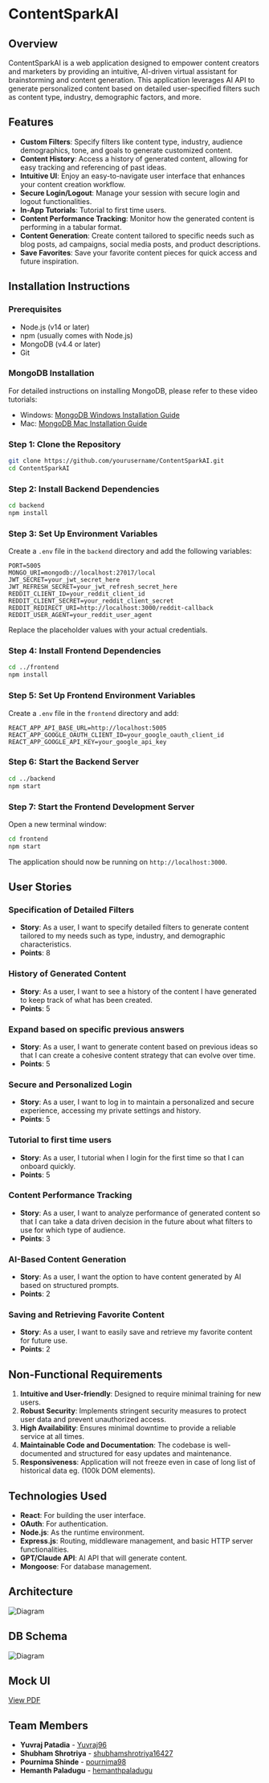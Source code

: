 # ContentSparkAI

## Overview
ContentSparkAI is a web application designed to empower content creators and marketers by providing an intuitive, AI-driven virtual assistant for brainstorming and content generation. This application leverages AI API to generate personalized content based on detailed user-specified filters such as content type, industry, demographic factors, and more.

## Features
- **Custom Filters**: Specify filters like content type, industry, audience demographics, tone, and goals to generate customized content.
- **Content History**: Access a history of generated content, allowing for easy tracking and referencing of past ideas.
- **Intuitive UI**: Enjoy an easy-to-navigate user interface that enhances your content creation workflow.
- **Secure Login/Logout**: Manage your session with secure login and logout functionalities.
- **In-App Tutorials**: Tutorial to first time users.
- **Content Performance Tracking**: Monitor how the generated content is performing in a tabular format.
- **Content Generation**: Create content tailored to specific needs such as blog posts, ad campaigns, social media posts, and product descriptions.
- **Save Favorites**: Save your favorite content pieces for quick access and future inspiration.

## Installation Instructions

### Prerequisites
- Node.js (v14 or later)
- npm (usually comes with Node.js)
- MongoDB (v4.4 or later)
- Git

### MongoDB Installation
For detailed instructions on installing MongoDB, please refer to these video tutorials:
- Windows: [MongoDB Windows Installation Guide](https://www.youtube.com/watch?v=qyr_JSEFbEA)
- Mac: [MongoDB Mac Installation Guide](https://www.youtube.com/watch?v=8gUQL2zlpvI)

### Step 1: Clone the Repository
```bash
git clone https://github.com/yourusername/ContentSparkAI.git
cd ContentSparkAI
```

### Step 2: Install Backend Dependencies
```bash
cd backend
npm install
```

### Step 3: Set Up Environment Variables
Create a `.env` file in the `backend` directory and add the following variables:
```
PORT=5005
MONGO_URI=mongodb://localhost:27017/local
JWT_SECRET=your_jwt_secret_here
JWT_REFRESH_SECRET=your_jwt_refresh_secret_here
REDDIT_CLIENT_ID=your_reddit_client_id
REDDIT_CLIENT_SECRET=your_reddit_client_secret
REDDIT_REDIRECT_URI=http://localhost:3000/reddit-callback
REDDIT_USER_AGENT=your_reddit_user_agent
```
Replace the placeholder values with your actual credentials.

### Step 4: Install Frontend Dependencies
```bash
cd ../frontend
npm install
```

### Step 5: Set Up Frontend Environment Variables
Create a `.env` file in the `frontend` directory and add:
```
REACT_APP_API_BASE_URL=http://localhost:5005
REACT_APP_GOOGLE_OAUTH_CLIENT_ID=your_google_oauth_client_id
REACT_APP_GOOGLE_API_KEY=your_google_api_key
```

### Step 6: Start the Backend Server
```bash
cd ../backend
npm start
```

### Step 7: Start the Frontend Development Server
Open a new terminal window:
```bash
cd frontend
npm start
```

The application should now be running on `http://localhost:3000`.

## User Stories
### Specification of Detailed Filters
- **Story**: As a user, I want to specify detailed filters to generate content tailored to my needs such as type, industry, and demographic characteristics.
- **Points**: 8

### History of Generated Content
- **Story**: As a user, I want to see a history of the content I have generated to keep track of what has been created.
- **Points**: 5

### Expand based on specific previous answers
- **Story**: As a user, I want to generate content based on previous ideas so that I can create a cohesive content strategy that can evolve over time.
- **Points**: 5

### Secure and Personalized Login
- **Story**: As a user, I want to log in to maintain a personalized and secure experience, accessing my private settings and history.
- **Points**: 5

### Tutorial to first time users
- **Story**: As a user, I tutorial when I login for the first time so that I can onboard quickly.
- **Points**: 5

### Content Performance Tracking
- **Story**: As a user, I want to analyze performance of generated content so that I can take a data driven decision in the future about what filters to use for which type of audience.
- **Points**: 3

### AI-Based Content Generation
- **Story**: As a user, I want the option to have content generated by AI based on structured prompts.
- **Points**: 2

### Saving and Retrieving Favorite Content
- **Story**: As a user, I want to easily save and retrieve my favorite content for future use.
- **Points**: 2

## Non-Functional Requirements
1. **Intuitive and User-friendly**: Designed to require minimal training for new users.
2. **Robust Security**: Implements stringent security measures to protect user data and prevent unauthorized access.
3. **High Availability**: Ensures minimal downtime to provide a reliable service at all times.
4. **Maintainable Code and Documentation**: The codebase is well-documented and structured for easy updates and maintenance.
5. **Responsiveness**: Application will not freeze even in case of long list of historical data eg. (100k DOM elements).

## Technologies Used
- **React**: For building the user interface.
- **OAuth**: For authentication.
- **Node.js**: As the runtime environment.
- **Express.js**: Routing, middleware management, and basic HTTP server functionalities.
- **GPT/Claude API**: AI API that will generate content.
- **Mongoose**: For database management.

## Architecture
![Diagram](https://github.com/CS-179K/projectPPSS/blob/main/Burndown/arc.png?raw=true)

## DB Schema
![Diagram](https://github.com/CS-179K/projectPPSS/blob/main/Burndown/final_schema.png?raw=true)

## Mock UI
[View PDF](https://github.com/CS-179K/projectPPSS/blob/main/Burndown/UI.pdf?raw=true)

## Team Members
- **Yuvraj Patadia** - [Yuvraj96](https://github.com/Yuvraj96)
- **Shubham Shrotriya** - [shubhamshrotriya16427](https://github.com/shubhamshrotriya16427)
- **Pournima Shinde** - [pournima98](https://github.com/pournima98)
- **Hemanth Paladugu** - [hemanthpaladugu](https://github.com/hemanthpaladugu)
